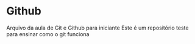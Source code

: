 # Github

Arquivo da aula de Git e Github para iniciante
Este é um repositório teste para ensinar como o git funciona
